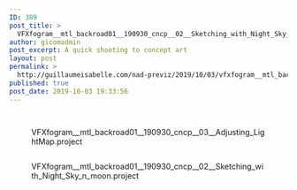 ```yaml
---
ID: 389
post_title: >
  VFXfogram__mtl_backroad01__190930_cncp__02__Sketching_with_Night_Sky_n_moon.project
author: gicomadmin
post_excerpt: A quick shooting to concept art
layout: post
permalink: >
  http://guillaumeisabelle.com/nad-previz/2019/10/03/vfxfogram__mtl_backroad01__190930_cncp__02__sketching_with_night_sky_n_moon-project/
published: true
post_date: 2019-10-03 19:33:56
---
```

<!-- wp:image {"id":413} --><figure class="wp-block-image">

<img src="http://guillaumeisabelle.com/nad-previz/wp-content/uploads/sites/19/2019/10/image-5.png" alt="" class="wp-image-413" /></figure> <!-- /wp:image -->

<!-- wp:image {"id":409} --><figure class="wp-block-image">

<img src="http://guillaumeisabelle.com/nad-previz/wp-content/uploads/sites/19/2019/10/image-4-1024x629.png" alt="" class="wp-image-409" /><figcaption>VFXfogram\_\_mtl_backroad01\_\_190930_cncp\_\_03\_\_Adjusting_LightMap.project</figcaption></figure> <!-- /wp:image -->

<!-- wp:image {"id":392} --><figure class="wp-block-image">

<img src="http://guillaumeisabelle.com/nad-previz/wp-content/uploads/sites/19/2019/10/image-3-1024x578.png" alt="" class="wp-image-392" /><figcaption>VFXfogram\_\_mtl_backroad01\_\_190930_cncp\_\_02\_\_Sketching_with_Night_Sky_n_moon.project</figcaption></figure> <!-- /wp:image -->